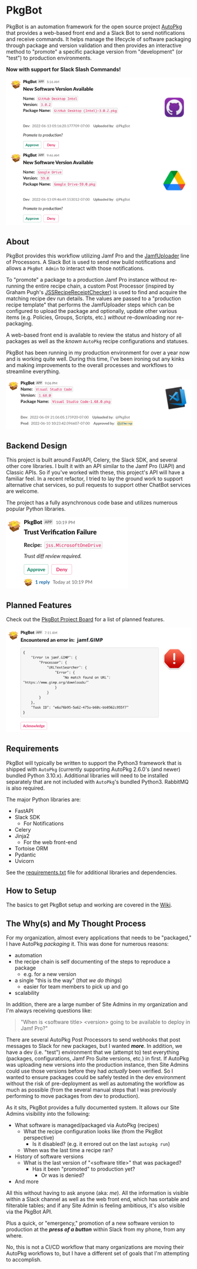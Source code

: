 # PkgBot

PkgBot is an automation framework for the open source project [AutoPkg](https://www.github.com/autopkg/autopkg) that provides a web-based front end and a Slack Bot to send notifications and receive commands.  It helps manage the lifecycle of software packaging through package and version validation and then provides an interactive method to "promote" a specific package version from "development" (or "test") to production environments.

**Now with support for Slack Slash Commands!**

![New Software Version Available](/examples/images/New%20Software%20Version%20Available.png)

## About

PkgBot provides this workflow utilizing Jamf Pro and the [JamfUploader](https://github.com/grahampugh/jamf-upload) line of Processors.  A Slack Bot is used to send new build notifications and allows a `PkgBot Admin` to interact with those notifications.

To "promote" a package to a production Jamf Pro instance without re-running the entire recipe chain, a custom Post Processor (inspired by Graham Pugh's [JSSRecipeReceiptChecker](https://github.com/autopkg/grahampugh-recipes/blob/master/CommonProcessors/JSSRecipeReceiptChecker.py)) is used to find and acquire the matching recipe dev run details.  The values are passed to a "production recipe template" that performs the JamfUploader steps which can be configured to upload the package and optionally, update other various items (e.g. Policies, Groups, Scripts, etc.) _without_ re-downloading nor re-packaging.

A web-based front end is available to review the status and history of all packages as well as the _known_ `AutoPkg` recipe configurations and statuses.

PkgBot has been running in my production environment for over a year now and is working quite well.  During this time, I've been ironing out any kinks and making improvements to the overall processes and workflows to streamline everything.

![New Software Version Available](/examples/images/Approved%20packages.png)


## Backend Design

This project is built around FastAPI, Celery, the Slack SDK, and several other core libraries.  I built it with an API similar to the Jamf Pro (UAPI) and Classic APIs.  So if you've worked with these, this project's API will have a familiar feel.  In a recent refactor, I tried to lay the ground work to support alternative chat services, so pull requests to support other ChatBot services are welcome.

The project has a fully asynchronous code base and utilizes numerous popular Python libraries.

![New Software Version Available](/examples/images/Trust%20Verification%20Failure.png)


## Planned Features

Check out the [PkgBot Project Board](https://github.com/users/MLBZ521/projects/1) for a list of planned features.

![New Software Version Available](/examples/images/Encountered%20an%20Error.png)


## Requirements

PkgBot will typically be written to support the Python3 framework that is shipped with `AutoPkg` (currently supporting AutoPkg 2.6.0's (and newer) bundled Python 3.10.x).  Additional libraries will need to be installed separately that are not included with `AutoPkg`'s bundled Python3.  RabbitMQ is also required.

The major Python libraries are:
  * FastAPI
  * Slack SDK
    * For Notifications
  * Celery
  * Jinja2
    * For the web front-end
  * Tortoise ORM
  * Pydantic
  * Uvicorn

See the [requirements.txt](requirements.txt) file for additional libraries and dependencies.


## How to Setup

The basics to get PkgBot setup and working are covered in the [Wiki](https://github.com/MLBZ521/PkgBot/wiki/%22Basic%22-How-to-Setup).


## The Why(s) and My Thought Process

For my organization, almost every applications that needs to be "packaged," I have AutoPkg _packaging_ it.  This was done for numerous reasons:
  * automation
  * the recipe chain is self documenting of the steps to reproduce a package
    * e.g. for a new version
  * a single "this is the way" (_that we do things_)
    * easier for team members to pick up and go
  * scalability

In addition, there are a large number of Site Admins in my organization and I'm always receiving questions like:
> "When is \<software title\> \<version\> going to be available to deploy in Jamf Pro?"

There are several AutoPkg Post Processors to send webhooks that post messages to Slack for new packages, but I wanted **_more_**.  In addition, we have a dev (i.e. "test") environment that we (attempt to) test everything (packages, configurations, Jamf Pro Suite versions, etc.) in first.  If AutoPkg was uploading new versions into the production instance, then Site Admins could use those versions before they had _actually_ been verified.  So I wanted to ensure packages could be safely tested in the dev environment without the risk of pre-deployment as well as automating the workflow as much as possible (from the several manual steps that I was previously performing to move packages from dev to production).

As it sits, PkgBot provides a fully documented system.  It allows our Site Admins visibility into the following:
  * What software is managed/packaged via AutoPkg (recipes)
    * What the recipe configuration looks like (from the PkgBot perspective)
      * Is it disabled? (e.g. it errored out on the last `autopkg run`)
    * When was the last time a recipe ran?
  * History of software versions
    * What is the last version of "\<software title\>" that was packaged?
      * Has it been "promoted" to production yet?
        * Or was is denied?
  * And more

All this without having to ask anyone (aka:  _me_).  All the information is visible within a Slack channel as well as the web front end, which has sortable and filterable tables; and if any Site Admin is feeling ambitious, it's also visible via the PkgBot API.

Plus a quick, or "emergency," promotion of a new software version to production at the _**press of a button**_ within Slack from my phone, from any where.

No, this is not a CI/CD workflow that many organizations are moving their AutoPkg workflows to, but I have a different set of goals that I'm attempting to accomplish.
